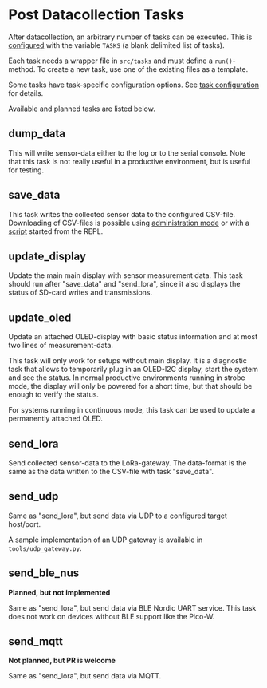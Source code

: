 Post Datacollection Tasks
=========================

After datacollection, an arbitrary number of tasks can be
executed. This is [configured](./core_config_main.md) with the
variable `TASKS` (a blank delimited list of tasks).

Each task needs a wrapper file in `src/tasks` and must define a
`run()`-method.  To create a new task, use one of the existing files
as a template.

Some tasks have task-specific configuration options. See [task
configuration](./core_config_tasks.md) for details.

Available and planned tasks are listed below.


dump_data
---------

This will write sensor-data either to the log or to the serial console.
Note that this task is not really useful in a productive environment, but
is useful for testing.


save_data
--------- 

This task writes the collected sensor data to the configured CSV-file.
Downloading of CSV-files is possible using [administration
mode](./admin_mode.md) or with a [script](./tools.md) started from the
REPL.


update_display
--------------

Update the main main display with sensor measurement data. This task
should run after "save_data" and "send_lora", since it also displays
the status of SD-card writes and transmissions.


update_oled
-----------

Update an attached OLED-display with basic status information and at most
two lines of measurement-data.

This task will only work for setups without main display. It is a diagnostic
task that allows to temporarily plug in an OLED-I2C display, start the
system and see the status. In normal productive environments running in
strobe mode, the display will only be powered for a short time, but that
should be enough to verify the status.

For systems running in continuous mode, this task can be used to update a
permanently attached OLED.


send_lora
---------

Send collected sensor-data to the LoRa-gateway. The data-format is
the same as the data written to the CSV-file with task "save_data".


send_udp
--------

Same as "send_lora", but send data via UDP to a configured target
host/port.

A sample implementation of an UDP gateway is available in
`tools/udp_gateway.py`.


send_ble_nus
------------

**Planned, but not implemented**

Same as "send_lora", but send data via BLE Nordic UART service. This
task does not work on devices without BLE support like the Pico-W.


send_mqtt
---------

**Not planned, but PR is welcome**

Same as "send_lora", but send data via MQTT.
